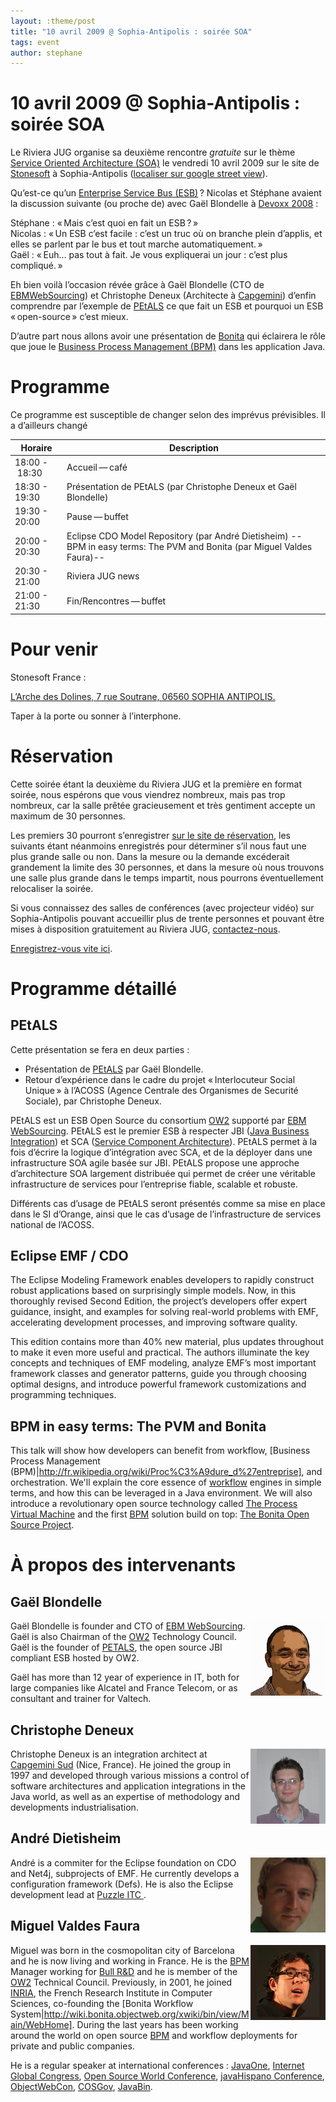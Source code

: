 ```yaml
---
layout: :theme/post
title: "10 avril 2009 @ Sophia-Antipolis : soirée SOA"
tags: event
author: stephane
---
```



# 10 avril 2009 @ Sophia-Antipolis : soirée SOA

Le Riviera JUG organise sa deuxième rencontre *gratuite* sur le thème [Service Oriented Architecture (SOA)](http://fr.wikipedia.org/wiki/Architecture_orient%C3%A9e_services) le vendredi 10 avril 2009 sur le site de [Stonesoft](http://www.stonesoft.fr) à Sophia-Antipolis ([localiser sur google street view](http://maps.google.fr/maps?f=q&source=s_q&hl=fr&geocode=&q=Stonesoft+France,+7+rue+Soutrane,+06560+SOPHIA+ANTIPOLIS&sll=43.624147,7.047493&sspn=0.009584,0.027895&ie=UTF8&ll=43.623603,7.047493&spn=0,359.972105&t=h&z=16&iwloc=A&layer=c&cbll=43.62356,7.047388&panoid=OBQExSEJc5rXZVkgSUrnDA&cbp=12,269.44251938871946,,0,7.907692307692307)).

Qu’est-ce qu’un [Enterprise Service Bus (ESB)](http://fr.wikipedia.org/wiki/Enterprise_Service_Bus) ? Nicolas et Stéphane avaient la discussion suivante (ou proche de) avec Gaël Blondelle à [Devoxx 2008](http://devoxx.com/) :

Stéphane : « Mais c’est quoi en fait un ESB ? »<br/>
Nicolas : « Un ESB c’est facile : c’est un truc où on branche plein d’applis, et elles se parlent par le bus et tout marche automatiquement. »<br/>
Gaël : « Euh… pas tout à fait. Je vous expliquerai un jour : c’est plus compliqué. »

Eh bien voilà l’occasion révée grâce à Gaël Blondelle (CTO de [EBMWebSourcing](http://ebmwebsourcing.com/)) et Christophe Deneux (Architecte à [Capgemini](http://www.fr.capgemini.com/)) d’enfin comprendre par l’exemple de [PEtALS](http://petals.ow2.org/) ce que fait un ESB et pourquoi un ESB « open-source » c’est mieux.

D’autre part nous allons avoir une présentation de [Bonita](http://wiki.bonita.objectweb.org/xwiki/bin/view/Main/WebHome) qui éclairera le rôle que joue le [Business Process Management (BPM)](http://fr.wikipedia.org/wiki/Proc%C3%A9dure_d%27entreprise) dans les application Java.

# Programme

<div class='warning'>Ce programme est susceptible de changer selon des imprévus prévisibles. Il a d’ailleurs changé</div>

|Horaire|Description|
|---|---|
|18:00 - 18:30|Accueil — café|
|18:30 - 19:30|Présentation de PEtALS (par Christophe Deneux et Gaël Blondelle)|
|19:30 - 20:00|Pause — buffet|
|20:00 - 20:30 |   Eclipse CDO Model Repository (par André Dietisheim) --BPM in easy terms: The PVM and Bonita (par Miguel Valdes Faura)--|
|20:30 - 21:00 |  Riviera JUG news|
|21:00 - 21:30|Fin/Rencontres — buffet|




# Pour venir

Stonesoft France :

[L’Arche des Dolines, 7 rue Soutrane, 06560 SOPHIA ANTIPOLIS.](http://maps.google.fr/maps?f=q&source=s_q&hl=fr&geocode=&q=Stonesoft+France,+7+rue+Soutrane,+06560+SOPHIA+ANTIPOLIS&sll=43.624147,7.047493&sspn=0.009584,0.027895&ie=UTF8&ll=43.623603,7.047493&spn=0,359.972105&t=h&z=16&iwloc=A&layer=c&cbll=43.62356,7.047388&panoid=OBQExSEJc5rXZVkgSUrnDA&cbp=12,269.44251938871946,,0,7.907692307692307)

Taper à la porte ou sonner à l’interphone.

# Réservation

Cette soirée étant la deuxième du Riviera JUG et la première en format soirée, nous espérons que vous viendrez nombreux, mais pas trop nombreux, car la salle prêtée gracieusement et très gentiment accepte un maximum de 30 personnes.

Les premiers 30 pourront s’enregistrer [sur le site de réservation](http://www.lunatech-research.com/event/register/rivierajug-2009-avril), les suivants étant néanmoins enregistrés pour déterminer s’il nous faut une plus grande salle ou non. Dans la mesure ou la demande excéderait grandement la limite des 30 personnes, et dans la mesure où nous trouvons une salle plus grande dans le temps impartit, nous pourrons éventuellement relocaliser la soirée.

Si vous connaissez des salles de conférences (avec projecteur vidéo) sur Sophia-Antipolis pouvant accueillir plus de trente personnes et pouvant être mises à disposition gratuitement au Riviera JUG, [contactez-nous](mailto:info@rivierajug.org).

[Enregistrez-vous vite ici](http://www.lunatech-research.com/event/register/rivierajug-2009-avril).

# Programme détaillé

## PEtALS

Cette présentation se fera en deux parties :

- Présentation de [PEtALS](http://petals.ow2.org) par Gaël Blondelle.
- Retour d’expérience dans le cadre du projet « Interlocuteur Social Unique » à l’ACOSS (Agence Centrale des Organismes de Securité Sociale), par Christophe Deneux.

PEtALS est un ESB Open Source du consortium [OW2](http://www.ow2.org/) supporté par [EBM WebSourcing](http://ebmwebsourcing.com/). PEtALS est le premier ESB à respecter JBI ([Java Business Integration](http://www.javaworld.com/javaworld/jw-07-2006/jw-0717-jbi.html)) et SCA ([Service Component Architecture](http://www.osoa.org/display/Main/Service+Component+Architecture+Home)). PEtALS permet à la fois d’écrire la logique d’intégration avec SCA, et de la déployer dans une infrastructure SOA agile basée sur JBI. PEtALS propose une approche d’architecture SOA largement distribuée qui permet de créer une véritable infrastructure de services pour l’entreprise fiable, scalable et robuste.

Différents cas d’usage de PEtALS seront présentés comme sa mise en place dans le SI d’Orange, ainsi que le cas d’usage de l’infrastructure de services national de l’ACOSS.

## Eclipse EMF / CDO

The Eclipse Modeling Framework enables developers to rapidly construct robust applications based on surprisingly simple models. Now, in this thoroughly revised Second Edition, the project’s developers offer expert guidance, insight, and examples for solving real-world problems with EMF, accelerating development processes, and improving software quality.

This edition contains more than 40% new material, plus updates throughout to make it even more useful and practical. The authors illuminate the key concepts and techniques of EMF modeling, analyze EMF’s most important framework classes and generator patterns, guide you through choosing optimal designs, and introduce powerful framework customizations and programming techniques.

## BPM in easy terms: The PVM and Bonita

This talk will show how developers can benefit from workflow, [Business
Process Management (BPM)|http://fr.wikipedia.org/wiki/Proc%C3%A9dure_d%27entreprise], and orchestration. We'll explain the core essence
of [workflow](http://fr.wikipedia.org/wiki/Workflow) engines in simple terms, and how this can be leveraged in a Java
environment. We will also introduce a revolutionary open source technology
called [The Process Virtual Machine](http://www.onjava.com/pub/a/onjava/2007/05/07/the-process-virtual-machine.html) and the first [BPM](http://fr.wikipedia.org/wiki/Proc%C3%A9dure_d%27entreprise) solution build on top: [The Bonita Open Source Project](http://bonita.objectweb.org/).


# À propos des intervenants

## Gaël Blondelle

<img style='float: right;' src='gael-blondelle.jpg'/>

Gaël Blondelle is founder and CTO of [EBM WebSourcing](http://ebmwebsourcing.com/). Gaël is also Chairman of the [OW2](http://www.ow2.org/) Technology Council. Gaël is the founder of [PETALS](http://ebmwebsourcing.com/produits/petals.html), the open source JBI compliant ESB hosted by OW2.

Gaël has more than 12 year of experience in IT, both for large companies like Alcatel and France Telecom, or as consultant and trainer for Valtech.

## Christophe Deneux

<img style='float: right;' src='christophe-deneux.jpg'/>

Christophe Deneux is an integration architect at [Capgemini Sud](http://www.fr.capgemini.com/) (Nice, France). He joined the group in 1997 and developed through various missions a control of software architectures and application integrations in the Java world, as well as an expertise of methodology and developments industrialisation.

## André Dietisheim

<img style='float: right;' src='andre.jpg'/>

André is a commiter for the Eclipse foundation on CDO and Net4j, subprojects of EMF. He currently develops a configuration framework (Defs). He is also the Eclipse development lead at [Puzzle ITC ]( http://www.puzzle.ch).


## Miguel Valdes Faura

<img style='float: right;' src='miguelValdes.gif'/>

Miguel was born in the cosmopolitan city of Barcelona and he is now living
and working in France. He is the [BPM](http://fr.wikipedia.org/wiki/Proc%C3%A9dure_d%27entreprise) Manager working for [Bull R&D](http://www.bull.com/) and he is
member of the [OW2](http://www.ow2.org/) Technical Council. Previously, in 2001, he joined [INRIA](http://www.inria.fr),
the French Research Institute in Computer Sciences, co-founding the [Bonita
Workflow System|http://wiki.bonita.objectweb.org/xwiki/bin/view/Main/WebHome].
During the last years has been working around the world on open source [BPM](http://fr.wikipedia.org/wiki/Proc%C3%A9dure_d%27entreprise)
and workflow deployments for private and public companies.

He is a regular speaker at international conferences : [JavaOne](http://java.sun.com/javaone/), [Internet Global Congress](http://www.igcweb.net/), [Open Source World Conference](http://www.opensourceworldconference.com/), [javaHispano Conference](http://www.javahispano.org/),
[ObjectWebCon](http://www.objectweb.org/), [COSGov](http://www.cosgov.org/), [JavaBin](http://www.java.no/).

